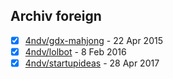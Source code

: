 ## Archiv foreign

- [x] [4ndv/gdx-mahjong](https://github.com/4ndv/gdx-mahjong) - 22 Apr 2015
- [x] [4ndv/lolbot](https://github.com/4ndv/lolbot) - 8 Feb 2016
- [x] [4ndv/startupideas](https://github.com/4ndv/startupideas) - 28 Apr 2017
